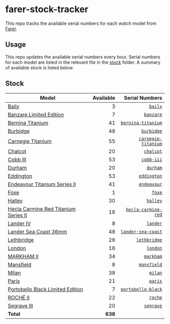 # farer-stock-tracker

This repo tracks the available serial numbers for each watch model from [Farer](https://farer.com).

## Usage

This repo updates the available serial numbers every hour. Serial numbers for each model are listed in the relevant file in the [stock](./stock) folder. A summary of available stock is listed below.

## Stock

| Model | Available | Serial Numbers |
| ----- | --------: | -------------: |
| [Baily](https://usd.farer.com/products/baily) | 3 | [`baily`](./stock/baily) |
| [Banzare Limited Edition](https://usd.farer.com/products/banzare) | 7 | [`banzare`](./stock/banzare) |
| [Bernina Titanium](https://usd.farer.com/products/bernina-titanium) | 41 | [`bernina-titanium`](./stock/bernina-titanium) |
| [Burbidge](https://usd.farer.com/products/burbidge) | 48 | [`burbidge`](./stock/burbidge) |
| [Carnegie Titanium](https://usd.farer.com/products/carnegie-titanium) | 55 | [`carnegie-titanium`](./stock/carnegie-titanium) |
| [Chalcot](https://usd.farer.com/products/chalcot) | 20 | [`chalcot`](./stock/chalcot) |
| [Cobb III](https://usd.farer.com/products/cobb-iii) | 53 | [`cobb-iii`](./stock/cobb-iii) |
| [Durham](https://usd.farer.com/products/durham) | 20 | [`durham`](./stock/durham) |
| [Eddington](https://usd.farer.com/products/eddington) | 53 | [`eddington`](./stock/eddington) |
| [Endeavour Titanium Series II](https://usd.farer.com/products/endeavour) | 41 | [`endeavour`](./stock/endeavour) |
| [Foxe](https://usd.farer.com/products/foxe) | 1 | [`foxe`](./stock/foxe) |
| [Halley](https://usd.farer.com/products/halley) | 30 | [`halley`](./stock/halley) |
| [Hecla Carmine Red Titanium Series II](https://usd.farer.com/products/hecla-carmine-red) | 16 | [`hecla-carmine-red`](./stock/hecla-carmine-red) |
| [Lander IV](https://usd.farer.com/products/lander) | 8 | [`lander`](./stock/lander) |
| [Lander Sea Coast 36mm](https://usd.farer.com/products/lander-sea-coast) | 48 | [`lander-sea-coast`](./stock/lander-sea-coast) |
| [Lethbridge](https://usd.farer.com/products/lethbridge) | 26 | [`lethbridge`](./stock/lethbridge) |
| [London](https://usd.farer.com/products/london) | 16 | [`london`](./stock/london) |
| [MARKHAM II](https://usd.farer.com/products/markham) | 34 | [`markham`](./stock/markham) |
| [Mansfield](https://usd.farer.com/products/mansfield) | 8 | [`mansfield`](./stock/mansfield) |
| [Milan](https://usd.farer.com/products/milan) | 38 | [`milan`](./stock/milan) |
| [Paris](https://usd.farer.com/products/paris) | 21 | [`paris`](./stock/paris) |
| [Portobello Black Limited Edition](https://usd.farer.com/products/portobello-black) | 7 | [`portobello-black`](./stock/portobello-black) |
| [ROCHÉ II](https://usd.farer.com/products/roche) | 22 | [`roche`](./stock/roche) |
| [Segrave III](https://usd.farer.com/products/segrave) | 20 | [`segrave`](./stock/segrave) |
| **Total** | **636** | |
